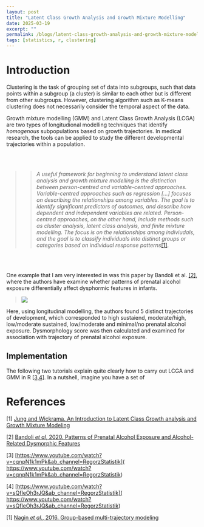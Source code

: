 ```yaml
---
layout: post
title: "Latent Class Growth Analysis and Growth Mixture Modelling"
date: 2025-03-19
excerpt: ""
permalink: /blogs/latent-class-growth-analysis-and-growth-mixture-modelling/
tags: [statistics, r, clustering]
---
```


# Introduction

Clustering is the task of grouping set of data into subgroups, such that data points within a subgroup (a cluster) is similar to each other but is different from other subgroups. However, clustering algorithm such as K-means clustering does not necessarily consider the temporal aspect of the data.

Growth mixture modelling (GMM) and Latent Class Growth Analysis (LCGA) are two types of longitudional modelling techniques that identify *homogenous* subpopulations based on growth trajectories. In medical research, the tools can be applied to study the different developmental trajectories within a population.

<br>
<br>

>> *A useful framework for beginning to understand latent class analysis and growth mixture modelling is the distinction between person-centred and variable-centred approaches. Variable-centred approaches such as regression [...] focuses on describing the relationships among variables. The goal is to identify significant predictors of outcomes, and describe how dependent and independent variables are related. Person-centred approaches, on the other hand, include methods such as cluster analysis, latent class analysis, and finite mixture modelling. The focus is on the relationships among indiviudals, and the goal is to classify individuals into distinct groups or categories based on individual response patterns*[[1]](#1).

<br>
<br>

One example that I am very interested in was this paper by Bandoli et al. [[2]](#2), where the authors have examine whether patterns of prenatal alcohol exposure differentially affect dysphormic features in infants.

>![](https://cdn.ncbi.nlm.nih.gov/pmc/blobs/cda1/7722075/69e1f92bc02a/nihms-1629488-f0001.jpg)

Here, using longitudinal modelling, the authors found 5 distinct trajectories of development, which corresponded to high sustaiend, moderate/high, low/moderate sustained, low/moderate and minimal/no prenatal alcohol exposure. Dysmorphology score was then calculated and examined for association with trajectory of prenatal alcohol exposure.

## Implementation

The following two tutorials explain quite clearly how to carry out LCGA and GMM in R [[3,4]](#3). In a nutshell, imagine you have a set of 

<!-- 
Suppose you have selected a 

Unsupervised models:
- K means longitudal
    - create clusters
    - calculate mean trjaectory within each cluster
    - assign each individual to the cluster with the nearest mean trajectory, i.e., distance between individual's mean and trajectory mean minimised
    - repeat steps 1-3 until there are no more changes in the cluster asignment
    - solution do not always converge
- Group-based trajectory models
    - Analyst specifies polynomial shapes of trajectories and number of possible groups
    - GBTM simultaneously estiamtes
        - A multinomial model for group-assignment probabilities
        - models estimating longitudinal trajectories using polynomial functions of time, e.g., quadratic, cubic
        - Individuals are assigned to the trajectory group to which they had the highest membership probability
- Latent class analysis (LCA)
- Latent class growth mixture modeling
    - Similar to GBTM, but allows for variations in individual trajectories within the same group.
- Hiearchical Cluster analysis


Group-based trajectory modeling is a statistical method to idenfity groups of individuals following a similar trajectory over time based on a single outcome [[1]](#1).    -->



# References
<a id="1"></a> [1] [Jung and Wickrama. An Introduction to Latent Class Growth analysis and Growth Mixture Modeling](https://www.statmodel.com/download/JungWickramaLCGALGMM.pdf)

<a id="2"></a> [2] [Bandoli *et al*, 2020. Patterns of Prenatal Alcohol Exposure and Alcohol-Related Dysmorphic Features](https://pubmed.ncbi.nlm.nih.gov/32772389/) 

<a id="3"></a> [3] [https://www.youtube.com/watch?v=cqnpN1k1mPk&ab_channel=RegorzStatistik](
https://www.youtube.com/watch?v=cqnpN1k1mPk&ab_channel=RegorzStatistik)

<a id="4"></a> [4] [https://www.youtube.com/watch?v=sQfIeOh3rJQ&ab_channel=RegorzStatistik](
https://www.youtube.com/watch?v=sQfIeOh3rJQ&ab_channel=RegorzStatistik)

<a id="1"></a> [1] [Nagin *et al*., 2016. Group-based multi-trajectory modeling](https://www.andrew.cmu.edu/user/bjones/refpdf/multtraj.pdf)



